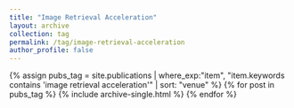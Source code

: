 ```yaml
---
title: "Image Retrieval Acceleration"
layout: archive
collection: tag
permalink: /tag/image-retrieval-acceleration
author_profile: false
---
```


{% assign pubs_tag = site.publications | where_exp:"item", "item.keywords contains 'image retrieval acceleration'" | sort: "venue" %}
{% for post in pubs_tag %}
  {% include archive-single.html %}
{% endfor %}